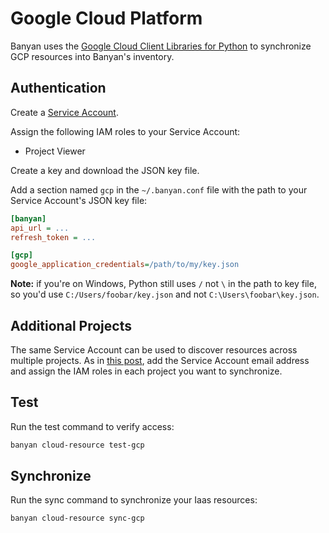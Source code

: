 # Google Cloud Platform

Banyan uses the [Google Cloud Client Libraries for Python](https://cloud.google.com/compute/docs/tutorials/python-guide) to synchronize GCP resources into Banyan's inventory.


## Authentication

Create a [Service Account](https://cloud.google.com/iam/docs/creating-managing-service-accounts).

Assign the following IAM roles to your Service Account:
- Project Viewer

Create a key and download the JSON key file.

Add a section named `gcp` in the `~/.banyan.conf` file with the path to your Service Account's JSON key file:

```ini
[banyan]
api_url = ...
refresh_token = ...

[gcp]
google_application_credentials=/path/to/my/key.json
```

**Note:** if you're on Windows, Python still uses `/` not `\` in the path to key file, so you'd use `C:/Users/foobar/key.json` and not `C:\Users\foobar\key.json`.


## Additional Projects

The same Service Account can be used to discover resources across multiple projects. As in [this post](https://gtseres.medium.com/using-service-accounts-across-projects-in-gcp-cf9473fef8f0), add the Service Account email address and assign the IAM roles in each project you want to synchronize.


## Test

Run the test command to verify access:

```bash
banyan cloud-resource test-gcp
```


## Synchronize

Run the sync command to synchronize your Iaas resources:

```bash
banyan cloud-resource sync-gcp
```